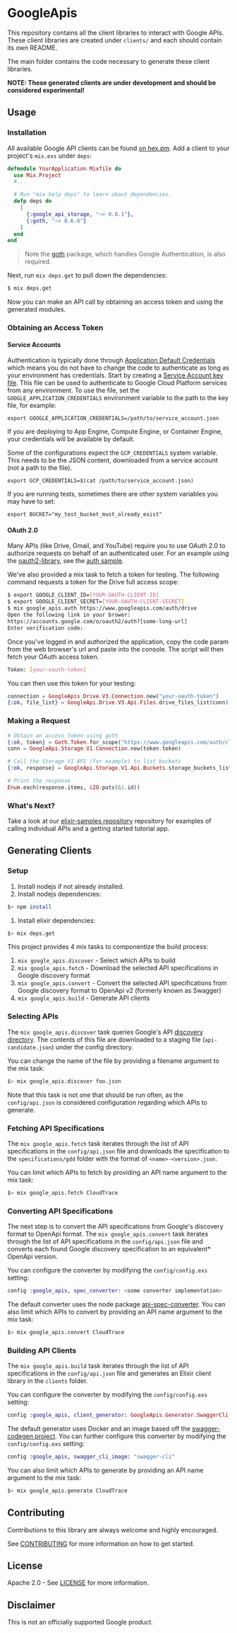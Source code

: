 # GoogleApis

This repository contains all the client libraries to interact with Google APIs.
These client libraries are created under `clients/` and each should contain its
own README.

The main folder contains the code necessary to generate these client libraries.

**NOTE: These generated clients are under development and should be considered
experimental!**


## Usage

### Installation

All available Google API clients can be found [on hex.pm][hex_pm]. Add a client
to your project's `mix.exs` under `deps`:

```ex
defmodule YourApplication.Mixfile do
  use Mix.Project
  #...

  # Run "mix help deps" to learn about dependencies.
  defp deps do
    [
      {:google_api_storage, "~> 0.0.1"},
      {:goth, "~> 0.6.0"}
    ]
  end
end
```

> Note the [goth][goth] package, which handles Google Authentication, is also
> required.

Next, run `mix deps.get` to pull down the dependencies:

```sh
$ mix deps.get
```

Now you can make an API call by obtaining an access token and using the
generated modules.

### Obtaining an Access Token

#### Service Accounts

Authentication is typically done through [Application Default Credentials][adc]
which means you do not have to change the code to authenticate as long as
your environment has credentials. Start by creating a
[Service Account key file][service_account_key_file]. This file can be used to
authenticate to Google Cloud Platform services from any environment. To use
the file, set the `GOOGLE_APPLICATION_CREDENTIALS` environment variable to
the path to the key file, for example:

    export GOOGLE_APPLICATION_CREDENTIALS=/path/to/service_account.json

If you are deploying to App Engine, Compute Engine, or Container Engine, your
credentials will be available by default.

Some of the configurations expect the `GCP_CREDENTIALS` system variable.
This needs to be the JSON content, downloaded from a service account (not a path to the file).

    export GCP_CREDENTIALS=$(cat /path/to/service_account.json)

If you are running tests, sometimes there are other system variables you may have to set:

    export BUCKET="my_test_bucket_must_already_exist"

#### OAuth 2.0

Many APIs (like Drive, Gmail, and YouTube) require you to use OAuth 2.0 to
authorize requests on behalf of an authenticated user. For an example using
the [oauth2-library][oauth2-library], see the [auth sample][auth-sample].

We've also provided a mix task to fetch a token for testing. The following
command requests a token for the Drive full access scope:

```bash
$ export GOOGLE_CLIENT_ID=[YOUR-OAUTH-CLIENT-ID]
$ export GOOGLE_CLIENT_SECRET=[YOUR-OAUTH-CLIENT-SECRET]
$ mix google_apis.auth https://www.googleapis.com/auth/drive
Open the following link in your brower:
https://accounts.google.com/o/oauth2/auth?[some-long-url]
Enter verification code:
```

Once you've logged in and authorized the application, copy the code param from
the web browser's url and paste into the console. The script will then fetch
your OAuth access token.

```bash
Token: [your-oauth-token]
```

You can then use this token for your testing:

```elixir
connection = GoogleApis.Drive.V3.Connection.new("your-oauth-token")
{:ok, file_list} = GoogleApi.Drive.V3.Api.Files.drive_files_list(conn)
```

### Making a Request

```ex
# Obtain an access token using goth
{:ok, token} = Goth.Token.for_scope("https://www.googleapis.com/auth/cloud-platform")
conn = GoogleApi.Storage.V1.Connection.new(token.token)

# Call the Storage V1 API (for example) to list buckets
{:ok, response} = GoogleApi.Storage.V1.Api.Buckets.storage_buckets_list(conn, project_id)

# Print the response
Enum.each(response.items, &IO.puts(&1.id))
```

### What's Next?

Take a look at our [elixir-samples repository][elixir-samples] repository for
examples of calling individual APIs and a getting started tutorial app.

## Generating Clients

### Setup

1. Install nodejs if not already installed.
1. Install nodejs dependencies:

```bash
$> npm install
```

1. Install elixir dependencies:

```bash
$> mix deps.get
```

This project provides 4 mix tasks to componentize the build process:

1. `mix google_apis.discover` - Select which APIs to build
1. `mix google_apis.fetch` - Download the selected API specifications in Google
   discovery format
1. `mix google_apis.convert` - Convert the selected API specifications from
   Google discovery format to OpenApi v2 (formerly known as Swagger)
1. `mix google_apis.build` - Generate API clients

### Selecting APIs

The `mix google_apis.discover` task queries Google's API [discovery
directory][discovery-directory]. The contents of this file are downloaded to a
staging file (`api-candidate.json`) under the config directory.

You can change the name of the file by providing a filename argument to the mix
task:

```bash
$> mix google_apis.discover foo.json
```

Note that this task is not one that should be run often, as the
`config/api.json` is considered configuration regarding which APIs to generate.

### Fetching API Specifications

The `mix google_apis.fetch` task iterates through the list of API
specifications in the `config/api.json` file and downloads the specification to
the `specifications/gdd` folder with the format of `<name>-<version>.json`.

You can limit which APIs to fetch by providing an API name argument to the mix
task:

```bash
$> mix google_apis.fetch CloudTrace
```

### Converting API Specifications

The next step is to convert the API specifications from Google's discovery
format to OpenApi format.  The `mix google_apis.convert` task iterates through
the list of API specifications in the `config/api.json` file and converts each
found Google discovery specification to an equivalent* OpenApi version.

You can configure the converter by modifying the `config/config.exs` setting:

```elixir
config :google_apis, spec_converter: <some converter implementation>
```

The default converter uses the node package
[api-spec-converter][api-spec-converter].  You can also limit which APIs to
convert by providing an API name argument to the mix task:

```bash
$> mix google_apis.convert CloudTrace
```

### Building API Clients

The `mix google_apis.build` task iterates through the list of API
specifications in the `config/api.json` file and generates an Elixir client
library in the `clients` folder.

You can configure the converter by modifying the `config/config.exs` setting:

```elixir
config :google_apis, client_generator: GoogleApis.Generator.SwaggerCli
```

The default generator uses Docker and an image based off the [swagger-codegen
project][swagger-codegen]. You can further configure this converter by
modifying the `config/config.exs` setting:

```elixir
config :google_apis, swagger_cli_image: "swagger-cli"
```

You can also limit which APIs to generate by providing an API name argument to
the mix task:

```bash
$> mix google_apis.generate CloudTrace
```

## Contributing

Contributions to this library are always welcome and highly encouraged.

See [CONTRIBUTING](CONTRIBUTING.md) for more information on how to get started.

## License

Apache 2.0 - See [LICENSE](LICENSE) for more information.

## Disclaimer

This is not an officially supported Google product.

[adc]: https://cloud.google.com/docs/authentication#getting_credentials_for_server-centric_flow
[service_account_key_file]: https://developers.google.com/identity/protocols/OAuth2ServiceAccount#creatinganaccount
[discovery-directory]: https://www.googleapis.com/discovery/v1/apis
[api-spec-converter]: https://github.com/LucyBot-Inc/api-spec-converter
[swagger-codegen]: https://github.com/swagger-api/swagger-codegen
[hex_pm]: https://hex.pm/users/google-cloud
[goth]: https://hex.pm/packages/goth
[elixir-samples]: https://github.com/GoogleCloudPlatform/elixir-samples
[oauth2-library]: https://github.com/scrogson/oauth2
[auth-sample]: https://github.com/GoogleCloudPlatform/elixir-samples/tree/master/auth
